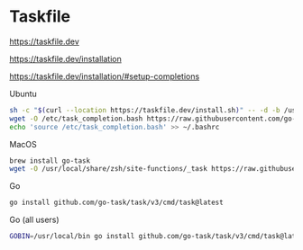 # Taskfile

https://taskfile.dev

https://taskfile.dev/installation

https://taskfile.dev/installation/#setup-completions

Ubuntu
```sh
sh -c "$(curl --location https://taskfile.dev/install.sh)" -- -d -b /usr/local/bin
wget -O /etc/task_completion.bash https://raw.githubusercontent.com/go-task/task/main/completion/bash/task.bash
echo 'source /etc/task_completion.bash' >> ~/.bashrc
```

MacOS
```sh
brew install go-task
wget -O /usr/local/share/zsh/site-functions/_task https://raw.githubusercontent.com/go-task/task/main/completion/zsh/_task
```

Go
```sh
go install github.com/go-task/task/v3/cmd/task@latest
```

Go (all users)
```sh
GOBIN=/usr/local/bin go install github.com/go-task/task/v3/cmd/task@latest
```
